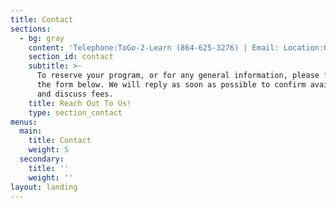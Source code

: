 ```yaml
---
title: Contact
sections:
  - bg: gray
    content: 'Telephone:ToGo-2-Learn (864-625-3276) | Email: Location:Olympia, WA'
    section_id: contact
    subtitle: >-
      To reserve your program, or for any general information, please fill out
      the form below. We will reply as soon as possible to confirm availability
      and discuss fees.
    title: Reach Out To Us!
    type: section_contact
menus:
  main:
    title: Contact
    weight: 5
  secondary:
    title: ''
    weight: ''
layout: landing
---
```


